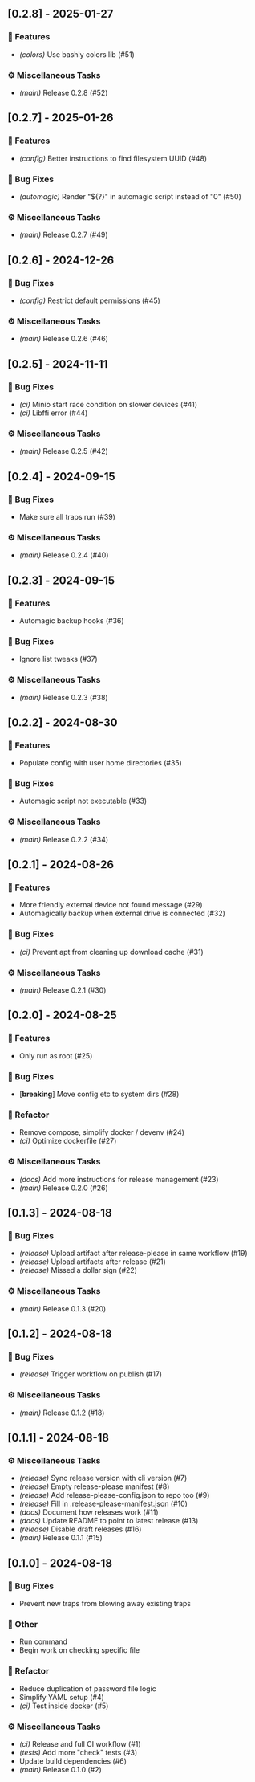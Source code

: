 ## [0.2.8] - 2025-01-27

### 🚀 Features

* *(colors)* Use bashly colors lib (#51)

### ⚙️ Miscellaneous Tasks

* *(main)* Release 0.2.8 (#52)

## [0.2.7] - 2025-01-26

### 🚀 Features

* *(config)* Better instructions to find filesystem UUID (#48)

### 🐛 Bug Fixes

* *(automagic)* Render "${?}" in automagic script instead of "0" (#50)

### ⚙️ Miscellaneous Tasks

* *(main)* Release 0.2.7 (#49)

## [0.2.6] - 2024-12-26

### 🐛 Bug Fixes

* *(config)* Restrict default permissions (#45)

### ⚙️ Miscellaneous Tasks

* *(main)* Release 0.2.6 (#46)

## [0.2.5] - 2024-11-11

### 🐛 Bug Fixes

* *(ci)* Minio start race condition on slower devices (#41)
* *(ci)* Libffi error (#44)

### ⚙️ Miscellaneous Tasks

* *(main)* Release 0.2.5 (#42)

## [0.2.4] - 2024-09-15

### 🐛 Bug Fixes

* Make sure all traps run (#39)

### ⚙️ Miscellaneous Tasks

* *(main)* Release 0.2.4 (#40)

## [0.2.3] - 2024-09-15

### 🚀 Features

* Automagic backup hooks (#36)

### 🐛 Bug Fixes

* Ignore list tweaks (#37)

### ⚙️ Miscellaneous Tasks

* *(main)* Release 0.2.3 (#38)

## [0.2.2] - 2024-08-30

### 🚀 Features

* Populate config with user home directories (#35)

### 🐛 Bug Fixes

* Automagic script not executable (#33)

### ⚙️ Miscellaneous Tasks

* *(main)* Release 0.2.2 (#34)

## [0.2.1] - 2024-08-26

### 🚀 Features

* More friendly external device not found message (#29)
* Automagically backup when external drive is connected (#32)

### 🐛 Bug Fixes

* *(ci)* Prevent apt from cleaning up download cache (#31)

### ⚙️ Miscellaneous Tasks

* *(main)* Release 0.2.1 (#30)

## [0.2.0] - 2024-08-25

### 🚀 Features

* Only run as root (#25)

### 🐛 Bug Fixes

* [**breaking**] Move config etc to system dirs (#28)

### 🚜 Refactor

* Remove compose, simplify docker / devenv (#24)
* *(ci)* Optimize dockerfile (#27)

### ⚙️ Miscellaneous Tasks

* *(docs)* Add more instructions for release management (#23)
* *(main)* Release 0.2.0 (#26)

## [0.1.3] - 2024-08-18

### 🐛 Bug Fixes

* *(release)* Upload artifact after release-please in same workflow (#19)
* *(release)* Upload artifacts after release (#21)
* *(release)* Missed a dollar sign (#22)

### ⚙️ Miscellaneous Tasks

* *(main)* Release 0.1.3 (#20)

## [0.1.2] - 2024-08-18

### 🐛 Bug Fixes

* *(release)* Trigger workflow on publish (#17)

### ⚙️ Miscellaneous Tasks

* *(main)* Release 0.1.2 (#18)

## [0.1.1] - 2024-08-18

### ⚙️ Miscellaneous Tasks

* *(release)* Sync release version with cli version (#7)
* *(release)* Empty release-please manifest (#8)
* *(release)* Add release-please-config.json to repo too (#9)
* *(release)* Fill in .release-please-manifest.json (#10)
* *(docs)* Document how releases work (#11)
* *(docs)* Update README to point to latest release (#13)
* *(release)* Disable draft releases (#16)
* *(main)* Release 0.1.1 (#15)

## [0.1.0] - 2024-08-18

### 🐛 Bug Fixes

* Prevent new traps from blowing away existing traps

### 💼 Other

* Run command
* Begin work on checking specific file

### 🚜 Refactor

* Reduce duplication of password file logic
* Simplify YAML setup (#4)
* *(ci)* Test inside docker (#5)

### ⚙️ Miscellaneous Tasks

* *(ci)* Release and full CI workflow (#1)
* *(tests)* Add more "check" tests (#3)
* Update build dependencies (#6)
* *(main)* Release 0.1.0 (#2)

